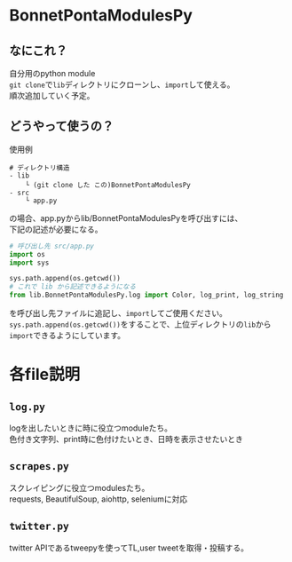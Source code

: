 # BonnetPontaModulesPy
## なにこれ？
自分用のpython module  
`git clone`で`lib`ディレクトリにクローンし、`import`して使える。  
順次追加していく予定。  

## どうやって使うの？
使用例
```
# ディレクトリ構造
- lib
    └ (git clone した この)BonnetPontaModulesPy
- src
    └ app.py
```
の場合、app.pyからlib/BonnetPontaModulesPyを呼び出すには、  
下記の記述が必要になる。  
```py
# 呼び出し先 src/app.py
import os
import sys

sys.path.append(os.getcwd())
# これで lib から記述できるようになる
from lib.BonnetPontaModulesPy.log import Color, log_print, log_string
```
を呼び出し先ファイルに追記し、`import`してご使用ください。  
`sys.path.append(os.getcwd())`をすることで、上位ディレクトリの`lib`から`import`できるようにしています。

# 各file説明
## `log.py`
logを出したいときに時に役立つmoduleたち。  
色付き文字列、print時に色付けたいとき、日時を表示させたいとき  

## `scrapes.py`
スクレイピングに役立つmodulesたち。  
requests, BeautifulSoup, aiohttp, seleniumに対応  

## `twitter.py`
twitter APIであるtweepyを使ってTL,user tweetを取得・投稿する。  